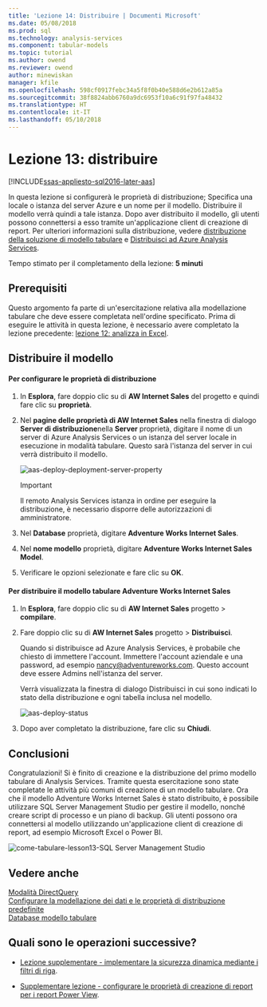 ```yaml
---
title: 'Lezione 14: Distribuire | Documenti Microsoft'
ms.date: 05/08/2018
ms.prod: sql
ms.technology: analysis-services
ms.component: tabular-models
ms.topic: tutorial
ms.author: owend
ms.reviewer: owend
author: minewiskan
manager: kfile
ms.openlocfilehash: 598cf0917febc34a5f8f0b40e588d6e2b612a85a
ms.sourcegitcommit: 38f8824abb6760a9dc6953f10a6c91f97fa48432
ms.translationtype: HT
ms.contentlocale: it-IT
ms.lasthandoff: 05/10/2018
---
```

# <a name="lesson-13-deploy"></a>Lezione 13: distribuire
[!INCLUDE[ssas-appliesto-sql2016-later-aas](../includes/ssas-appliesto-sql2016-later-aas.md)]

In questa lezione si configurerà le proprietà di distribuzione; Specifica una locale o istanza del server Azure e un nome per il modello. Distribuire il modello verrà quindi a tale istanza. Dopo aver distribuito il modello, gli utenti possono connettersi a esso tramite un'applicazione client di creazione di report. Per ulteriori informazioni sulla distribuzione, vedere [distribuzione della soluzione di modello tabulare](../analysis-services/tabular-models/tabular-model-solution-deployment-ssas-tabular.md) e [Distribuisci ad Azure Analysis Services](https://docs.microsoft.com/azure/analysis-services/analysis-services-deploy).  
  
Tempo stimato per il completamento della lezione: **5 minuti**  
  
## <a name="prerequisites"></a>Prerequisiti  
Questo argomento fa parte di un'esercitazione relativa alla modellazione tabulare che deve essere completata nell'ordine specificato. Prima di eseguire le attività in questa lezione, è necessario avere completato la lezione precedente: [lezione 12: analizza in Excel](../analysis-services/lesson-12-analyze-in-excel.md).  
  
## <a name="deploy-the-model"></a>Distribuire il modello  
  
#### <a name="to-configure-deployment-properties"></a>Per configurare le proprietà di distribuzione  
  
1.  In **Esplora**, fare doppio clic su di **AW Internet Sales** del progetto e quindi fare clic su **proprietà**.  
  
2.  Nel **pagine delle proprietà di AW Internet Sales** nella finestra di dialogo **Server di distribuzione**nella **Server** proprietà, digitare il nome di un server di Azure Analysis Services o un istanza del server locale in esecuzione in modalità tabulare. Questo sarà l'istanza del server in cui verrà distribuito il modello.  

    ![aas-deploy-deployment-server-property](../analysis-services/media/aas-deploy-deployment-server-property.png)
 
    > [!IMPORTANT]  
    > Il remoto Analysis Services istanza in ordine per eseguire la distribuzione, è necessario disporre delle autorizzazioni di amministratore.  
  
3.  Nel **Database** proprietà, digitare **Adventure Works Internet Sales**.  
  
4.  Nel **nome modello** proprietà, digitare **Adventure Works Internet Sales Model**.  
  
5.  Verificare le opzioni selezionate e fare clic su **OK**.  
  
#### <a name="to-deploy-the-adventure-works-internet-sales-tabular-model"></a>Per distribuire il modello tabulare Adventure Works Internet Sales  
  
1.  In **Esplora**, fare doppio clic su di **AW Internet Sales** progetto > **compilare**.  

2.  Fare doppio clic su di **AW Internet Sales** progetto > **Distribuisci**.

    Quando si distribuisce ad Azure Analysis Services, è probabile che chiesto di immettere l'account. Immettere l'account aziendale e una password, ad esempio nancy@adventureworks.com. Questo account deve essere Admins nell'istanza del server.
  
    Verrà visualizzata la finestra di dialogo Distribuisci in cui sono indicati lo stato della distribuzione e ogni tabella inclusa nel modello.  
    
    ![aas-deploy-status](../analysis-services/media/aas-deploy-status.png)
  
3. Dopo aver completato la distribuzione, fare clic su **Chiudi**.  
  
## <a name="conclusion"></a>Conclusioni  
Congratulazioni! Si è finito di creazione e la distribuzione del primo modello tabulare di Analysis Services. Tramite questa esercitazione sono state completate le attività più comuni di creazione di un modello tabulare. Ora che il modello Adventure Works Internet Sales è stato distribuito, è possibile utilizzare SQL Server Management Studio per gestire il modello, nonché creare script di processo e un piano di backup. Gli utenti possono ora connettersi al modello utilizzando un'applicazione client di creazione di report, ad esempio Microsoft Excel o Power BI.  

![come-tabulare-lesson13-SQL Server Management Studio](../analysis-services/media/as-tabular-lesson13-ssms.png)
  
  
## <a name="see-also"></a>Vedere anche  
[Modalità DirectQuery](../analysis-services/tabular-models/directquery-mode-ssas-tabular.md)  
[Configurare la modellazione dei dati e le proprietà di distribuzione predefinite](../analysis-services/tabular-models/configure-default-data-modeling-and-deployment-properties-ssas-tabular.md)  
[Database modello tabulare](../analysis-services/tabular-models/tabular-model-databases-ssas-tabular.md)  
  
  
  ## <a name="whats-next"></a>Quali sono le operazioni successive?
*  [Lezione supplementare - implementare la sicurezza dinamica mediante i filtri di riga](../analysis-services/supplemental-lesson-implement-dynamic-security-by-using-row-filters.md).

*  [Supplementare lezione - configurare le proprietà di creazione di report per i report Power View](../analysis-services/supplemental-lesson-configure-reporting-properties-for-power-view-reports.md).

